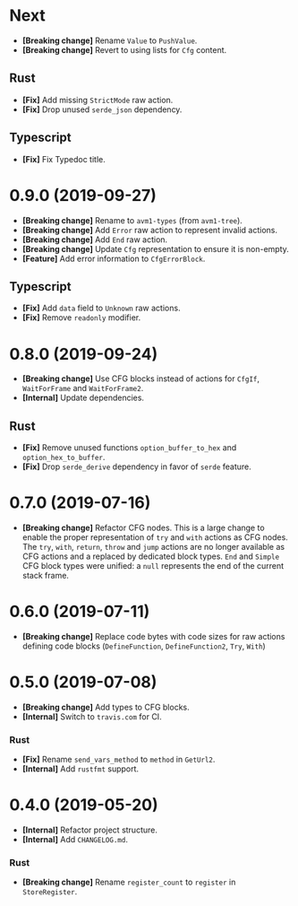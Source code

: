 # Next

- **[Breaking change]** Rename `Value` to `PushValue`.
- **[Breaking change]** Revert to using lists for `Cfg` content.

## Rust

- **[Fix]** Add missing `StrictMode` raw action.
- **[Fix]** Drop unused `serde_json` dependency.

## Typescript

- **[Fix]** Fix Typedoc title.

# 0.9.0 (2019-09-27)

- **[Breaking change]** Rename to `avm1-types` (from `avm1-tree`).
- **[Breaking change]** Add `Error` raw action to represent invalid actions.
- **[Breaking change]** Add `End` raw action.
- **[Breaking change]** Update `Cfg` representation to ensure it is non-empty.
- **[Feature]** Add error information to `CfgErrorBlock`.

## Typescript

- **[Fix]** Add `data` field to `Unknown` raw actions.
- **[Fix]** Remove `readonly` modifier.

# 0.8.0 (2019-09-24)

- **[Breaking change]** Use CFG blocks instead of actions for `CfgIf`, `WaitForFrame` and `WaitForFrame2`.
- **[Internal]** Update dependencies.

## Rust

- **[Fix]** Remove unused functions `option_buffer_to_hex` and `option_hex_to_buffer`.
- **[Fix]** Drop `serde_derive` dependency in favor of `serde` feature.

# 0.7.0 (2019-07-16)

- **[Breaking change]** Refactor CFG nodes. This is a large change to enable the proper representation of `try` and `with` actions as CFG nodes. The `try`, `with`, `return`, `throw` and `jump` actions are no longer available as CFG actions and a replaced by dedicated block types. `End` and `Simple` CFG block types were unified: a `null` represents the end of the current stack frame.

# 0.6.0 (2019-07-11)

- **[Breaking change]** Replace code bytes with code sizes for raw actions defining code blocks (`DefineFunction`, `DefineFunction2`, `Try`, `With`)

# 0.5.0 (2019-07-08)

- **[Breaking change]** Add types to CFG blocks.
- **[Internal]** Switch to `travis.com` for CI.

### Rust

- **[Fix]** Rename `send_vars_method` to `method` in `GetUrl2`.
- **[Internal]** Add `rustfmt` support.

# 0.4.0 (2019-05-20)

- **[Internal]** Refactor project structure.
- **[Internal]** Add `CHANGELOG.md`.

### Rust

- **[Breaking change]** Rename `register_count` to `register` in `StoreRegister`.
